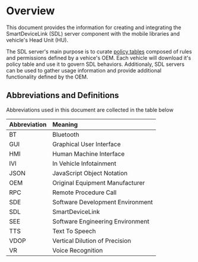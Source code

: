 # Overview
This document provides the information for creating and integrating the SmartDeviceLink (SDL) server component with the mobile libraries and vehicle's Head Unit (HU).

The SDL server's main purpose is to curate [policy tables](/docs/sdl-server/policy-table/overview) composed of rules and permissions defined by a vehice's OEM.  Each vehicle will download it's policy table and use it to govern SDL behaviors.  Additionaly, SDL servers can be used to gather usage information and provide additional functionality defined by the OEM.

## Abbreviations and Definitions
Abbreviations used in this document are collected in the table below

| Abbreviation | Meaning     |
| :------------- | :------------- |
|BT|Bluetooth|
|GUI|Graphical User Interface|
|HMI|Human Machine Interface|
|IVI|In Vehicle Infotainment|
|JSON|JavaScript Object Notation|
|OEM|Original Equipment Manufacturer|
|RPC|Remote Procedure Call|
|SDE|Software Development Environment|
|SDL|SmartDeviceLink|
|SEE|Software Engineering Environment|
|TTS|Text To Speech|
|VDOP|Vertical Dilution of Precision|
|VR|Voice Recognition|
